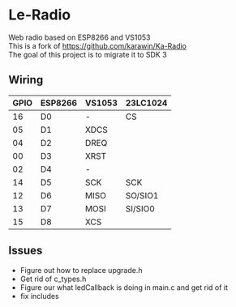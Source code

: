 # Le-Radio

Web radio based on ESP8266 and VS1053 \
This is a fork of https://github.com/karawin/Ka-Radio \
The goal of this project is to migrate it to SDK 3 

## Wiring

|GPIO |ESP8266  |VS1053  |23LC1024  |
|-----|------|-----------|----------|
|16   |D0    |-    |CS      |
|05   |D1    |XDCS |        |
|04   |D2    |DREQ |        |
|00   |D3    |XRST |        |
|02   |D4    |-    |        |
|14   |D5    |SCK  |SCK     |
|12   |D6    |MISO |SO/SIO1 |
|13   |D7    |MOSI |SI/SIO0 |
|15   |D8    |XCS  |        |

## Issues
 - Figure out how to replace upgrade.h
 - Get rid of c_types.h
 - Figure our what ledCallback is doing in main.c and get rid of it
 - fix includes
